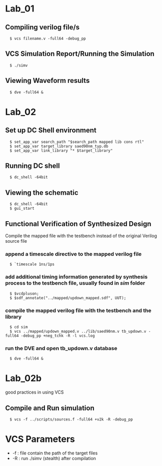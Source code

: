   # Lab_01

  ## Compiling verilog file/s

      $ vcs filename.v -full64 -debug_pp

  ## VCS Simulation Report/Running the Simulation

      $ ./simv

  ## Viewing Waveform results

      $ dve -full64 &


  # Lab_02 

  ## Set up DC Shell environment

      $ set_app_var search_path "$search_path mapped lib cons rtl"
      $ set_app_var target_library saed90nm_typ.db
      $ set_app_var link_library "* $target_library"

  ## Running DC shell

      $ dc_shell -64bit

  ## Viewing the schematic

      $ dc_shell -64bit
      $ gui_start

  ## Functional Verification of Synthesized Design
  Compile the mapped file with the testbench instead of the original Verilog source file 

  ### append a timescale directive to the mapped verilog file

      $ `timescale 1ns/1ps

  ### add additional timing information generated by synthesis process to the testbench file, usually found in *sim* folder

      $ $vcdpluson;
      $ $sdf_annotate("../mapped/updown_mapped.sdf", UUT);

  ### compile the mapped verilog file with the testbench and the library

      $ cd sim
      $ vcs ../mapped/updown_mapped.v ../lib/saed90nm.v tb_updown.v -full64 -debug_pp +neg_tchk -R -l vcs.log

  ### run the DVE and open tb_updown.v database

      $ dve -full64 &


  # Lab_02b 
  good practices in using VCS

  ## Compile and Run simulation

      $ vcs -f ../scripts/sources.f -full64 +v2k -R -debug_pp

  # VCS Parameters
  * -f : file contain the path of the target files
  * -R : run ./simv (stealth) after compilation

